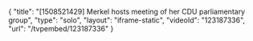 {
    "title": "[1508521429] Merkel hosts meeting of her CDU parliamentary group",
    "type": "solo",
    "layout": "iframe-static",
    "videoId": "123187336",
    "url": "\/tvpembed\/123187336"
}